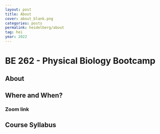 ```yaml
---
layout: post
title: About
cover: about_blank.png
categories: posts
permalink: heidelberg/about
tag: hei
year: 2022
---
```

# BE 262 - Physical Biology Bootcamp

## About


## Where and When?


### Zoom link

## Course Syllabus
